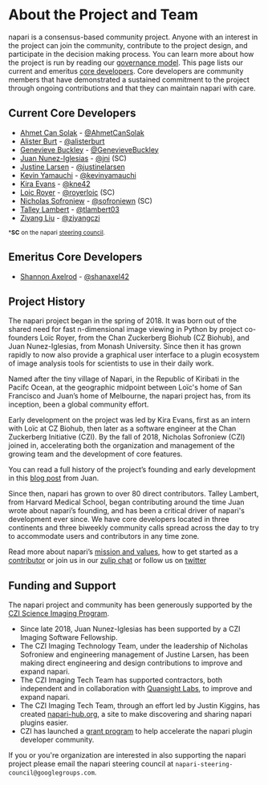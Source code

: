 # About the Project and Team

napari is a consensus-based community project. Anyone with an interest in the project can join the community, contribute to the project design, and participate in the decision making process. You can learn more about how the project is run by reading our [governance model](https://napari.org/community/governance.html). This page lists our current and emeritus [core developers](https://napari.org/community/governance.html#core-developers). Core developers are community members that have demonstrated a sustained commitment to the project through ongoing contributions and that they can maintain napari with care.


## Current Core Developers

- [Ahmet Can Solak](https://github.com/napari/napari/commits?author=AhmetCanSolak) - [@AhmetCanSolak](https://github.com/AhmetCanSolak)
- [Alister Burt](https://github.com/napari/napari/commits?author=alisterburt) - [@alisterburt](https://github.com/alisterburt)
- [Genevieve Buckley](https://github.com/napari/napari/commits?author=GenevieveBuckley) - [@GenevieveBuckley](https://github.com/GenevieveBuckley)
- [Juan Nunez-Iglesias](https://github.com/napari/napari/commits?author=jni) - [@jni](https://github.com/jni) (SC)
- [Justine Larsen](https://github.com/napari/napari/commits?author=justinelarsen) - [@justinelarsen](https://github.com/justinelarsen)
- [Kevin Yamauchi](https://github.com/napari/napari/commits?author=kevinyamauchi) - [@kevinyamauchi](https://github.com/kevinyamauchi)
- [Kira Evans](https://github.com/napari/napari/commits?author=kne42) - [@kne42](https://github.com/kne42)
- [Loic Royer](https://github.com/napari/napari/commits?author=royerloic) - [@royerloic](https://github.com/royerloic) (SC)
- [Nicholas Sofroniew](https://github.com/napari/napari/commits?author=sofroniewn) - [@sofroniewn](https://github.com/sofroniewn) (SC)
- [Talley Lambert](https://github.com/napari/napari/commits?author=tlambert03) - [@tlambert03](https://github.com/tlambert03)
- [Ziyang Liu](https://github.com/napari/napari/commits?author=ziyangczi) - [@ziyangczi](https://github.com/ziyangczi)

<sub>***SC** on the napari [steering council](https://napari.org/community/governance.html#steering-council).</sub>

## Emeritus Core Developers

- [Shannon Axelrod](https://github.com/napari/napari/commits?author=shanaxel42) - [@shanaxel42](https://github.com/shanaxel42)


## Project History

The napari project began in the spring of 2018. It was born out of the shared need for fast n-dimensional image viewing in Python by project co-founders Loïc Royer, from the Chan Zuckerberg Biohub (CZ Biohub), and Juan Nunez-Iglesias, from Monash University. Since then it has grown rapidly to now also provide a graphical user interface to a plugin ecosystem of image analysis tools for scientists to use in their daily work.

Named after the tiny village of Napari, in the Republic of Kiribati in the Pacifc Ocean, at the geographic midpoint between Loïc's home of San Francisco and Juan’s home of Melbourne, the napari project has, from its inception, been a global community effort.

Early development on the project was led by Kira Evans, first as an intern with Loïc at CZ Biohub, then later as a software engineer at the Chan Zuckerberg Initiative (CZI). By the fall of 2018, Nicholas Sofroniew (CZI) joined in, accelerating both the organization and management of the growing team and the development of core features.

You can read a full history of the project’s founding and early development in this [blog post](https://ilovesymposia.com/2019/10/24/introducing-napari-a-fast-n-dimensional-image-viewer-in-python/) from Juan.

Since then, napari has grown to over 80 direct contributors. Talley Lambert, from Harvard Medical School, began contributing around the time Juan wrote about napari’s founding, and has been a critical driver of napari's development ever since. We have core developers located in three continents and three biweekly community calls spread across the day to try to accommodate users and contributors in any time zone.

Read more about napari’s [mission and values](https://napari.org/community/mission_and_values.html), how to get started as a [contributor](https://napari.org/developers/contributing.html) or join us in our [zulip chat](https://napari.zulipchat.com/login/) or follow us on [twitter](https://twitter.com/napari_imaging)

## Funding and Support

The napari project and community has been generously supported by the [CZI Science Imaging Program](https://chanzuckerberg.com/science/programs-resources/imaging/). 
- Since late 2018, Juan Nunez-Iglesias has been supported by a CZI Imaging Software Fellowship.
- The CZI Imaging Technology Team, under the leadership of Nicholas Sofroniew and engineering management of Justine Larsen, has been making direct engineering and design contributions to improve and expand napari.
- The CZI Imaging Tech Team has supported contractors, both independent and in collaboration with [Quansight Labs](https://www.quansight.com/labs), to improve and expand napari.
- The CZI Imaging Tech Team, through an effort led by Justin Kiggins, has created [napari-hub.org](https://www.napari-hub.org/), a site to make discovering and sharing napari plugins easier.
- CZI has launched a [grant program](https://chanzuckerberg.com/rfa/napari-plugin-accelerator-grants/) to help accelerate the napari plugin developer community.

If you or you're organization are interested in also supporting the napari project please email the napari steering council at `napari-steering-council@googlegroups.com`.